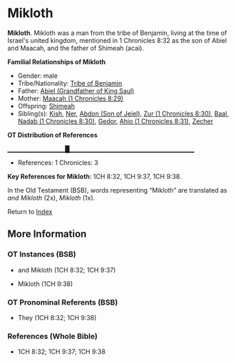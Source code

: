 # Mikloth
**Mikloth**. 
Mikloth was a man from the tribe of Benjamin, living at the time of Israel's united kingdom, mentioned in 1 Chronicles 8:32 as the son of Abiel and Maacah, and the father of Shimeah (acai). 




**Familial Relationships of Mikloth**


* Gender: male
* Tribe/Nationality: [Tribe of Benjamin](../../../groups/md/acai/Benjamin.md)
* Father: [Abiel (Grandfather of King Saul)](Abiel.2.md)
* Mother: [Maacah (1 Chronicles 8:29)](Maacah.6.md)
* Offspring: [Shimeah](Shimeah.md)
* Sibling(s): [Kish](Kish.md), [Ner](Ner.2.md), [Abdon (Son of Jeiel)](Abdon.3.md), [Zur (1 Chronicles 8:30)](Zur.3.md), [Baal](Baal.md), [Nadab (1 Chronicles 8:30)](Nadab.4.md), [Gedor](Gedor.md), [Ahio (1 Chronicles 8:31)](Ahio.3.md), [Zecher](Zecher.md)


**OT Distribution of References**

▁▁▁▁▁▁▁▁▁▁▁▁█▁▁▁▁▁▁▁▁▁▁▁▁▁▁▁▁▁▁▁▁▁▁▁▁▁▁
* References: 1 Chronicles: 3



**Key References for Mikloth**: 
1CH 8:32, 1CH 9:37, 1CH 9:38. 


In the Old Testament (BSB), words representing “Mikloth” are translated as 
*and Mikloth* (2x), *Mikloth* (1x). 




Return to [Index](00-Index.md)

## More Information

### OT Instances (BSB)

* and Mikloth (1CH 8:32; 1CH 9:37)

* Mikloth (1CH 9:38)



### OT Pronominal Referents (BSB)

* They (1CH 8:32; 1CH 9:38)



### References (Whole Bible)

* 1CH 8:32; 1CH 9:37; 1CH 9:38



